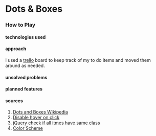 # Dots & Boxes

### How to Play


#### technologies used

#### approach
I used a [trello](https://trello.com/b/xOyRntr1/dots-and-boxes) board to keep track of my to do items and moved them around as needed. 

#### unsolved problems

#### planned features

#### sources
1. [Dots and Boxes Wikipedia](https://en.wikipedia.org/wiki/Dots_and_Boxes)
2. [Disable hover on click](https://stackoverflow.com/questions/30118246/disable-hover-on-click)
3. [jQuery check if all itmes have same class](https://stackoverflow.com/questions/7485066/check-if-all-items-have-the-same-class)
4. [Color Scheme](https://coolors.co/d1d1d1-dae8e4-7d8186-c3bef7-8a4fff)
